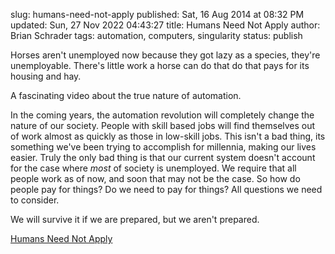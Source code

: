 slug: humans-need-not-apply
published: Sat, 16 Aug 2014 at 08:32 PM
updated: Sun, 27 Nov 2022 04:43:27 
title: Humans Need Not Apply
author: Brian Schrader
tags: automation, computers, singularity
status: publish

<div class='link'>Horses aren't unemployed now because they got lazy as a species, they're unemployable. There's little work a horse can do that do that pays for its housing and hay.</div>

A fascinating video about the true nature of automation. 

In the coming years, the automation revolution will completely change the nature of our society. People with skill based jobs will find themselves out of work almost as quickly as those in low-skill jobs. This isn't a bad thing, its something we've been trying to accomplish for millennia, making our lives easier. Truly the only bad thing is that our current system doesn't account for the case where *most* of society is unemployed. We require that all people work as of now, and soon that may not be the case. So how do people pay for things? Do we need to pay for things? All questions we need to consider.

We will survive it if we are prepared, but we aren't prepared. 

[Humans Need Not Apply](http://kottke.org/14/08/humans-need-not-apply)